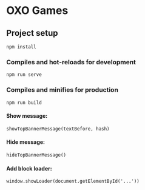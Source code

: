 # OXO Games

## Project setup
```
npm install
```

### Compiles and hot-reloads for development
```
npm run serve
```

### Compiles and minifies for production
```
npm run build
```

#### Show message:
```
showTopBannerMessage(textBefore, hash)
```

#### Hide message:
```
hideTopBannerMessage()
```

#### Add block loader:
```
window.showLoader(document.getElementById('...'))
```
